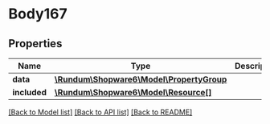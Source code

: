 # Body167

## Properties
Name | Type | Description | Notes
------------ | ------------- | ------------- | -------------
**data** | [**\Rundum\Shopware6\Model\PropertyGroup**](PropertyGroup.md) |  | [optional] 
**included** | [**\Rundum\Shopware6\Model\Resource[]**](Resource.md) |  | [optional] 

[[Back to Model list]](../../README.md#documentation-for-models) [[Back to API list]](../../README.md#documentation-for-api-endpoints) [[Back to README]](../../README.md)


